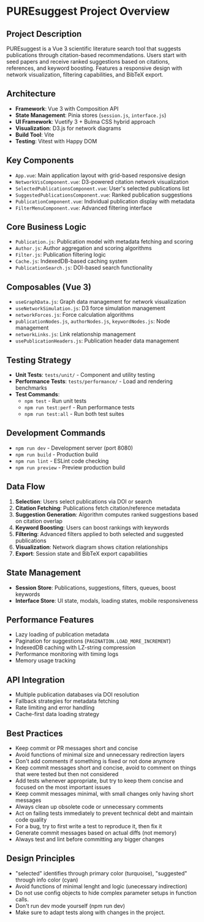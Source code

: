 # PUREsuggest Project Overview

## Project Description
PUREsuggest is a Vue 3 scientific literature search tool that suggests publications through citation-based recommendations. Users start with seed papers and receive ranked suggestions based on citations, references, and keyword boosting. Features a responsive design with network visualization, filtering capabilities, and BibTeX export.

## Architecture
- **Framework**: Vue 3 with Composition API
- **State Management**: Pinia stores (`session.js`, `interface.js`)
- **UI Framework**: Vuetify 3 + Bulma CSS hybrid approach
- **Visualization**: D3.js for network diagrams
- **Build Tool**: Vite
- **Testing**: Vitest with Happy DOM

## Key Components
- `App.vue`: Main application layout with grid-based responsive design
- `NetworkVisComponent.vue`: D3-powered citation network visualization
- `SelectedPublicationsComponent.vue`: User's selected publications list
- `SuggestedPublicationsComponent.vue`: Ranked publication suggestions
- `PublicationComponent.vue`: Individual publication display with metadata
- `FilterMenuComponent.vue`: Advanced filtering interface

## Core Business Logic
- `Publication.js`: Publication model with metadata fetching and scoring
- `Author.js`: Author aggregation and scoring algorithms
- `Filter.js`: Publication filtering logic
- `Cache.js`: IndexedDB-based caching system
- `PublicationSearch.js`: DOI-based search functionality

## Composables (Vue 3)
- `useGraphData.js`: Graph data management for network visualization
- `useNetworkSimulation.js`: D3 force simulation management
- `networkForces.js`: Force calculation algorithms
- `publicationNodes.js`, `authorNodes.js`, `keywordNodes.js`: Node management
- `networkLinks.js`: Link relationship management
- `usePublicationHeaders.js`: Publication header data management

## Testing Strategy
- **Unit Tests**: `tests/unit/` - Component and utility testing
- **Performance Tests**: `tests/performance/` - Load and rendering benchmarks
- **Test Commands**: 
  - `npm test` - Run unit tests
  - `npm run test:perf` - Run performance tests
  - `npm run test:all` - Run both test suites

## Development Commands
- `npm run dev` - Development server (port 8080)
- `npm run build` - Production build
- `npm run lint` - ESLint code checking
- `npm run preview` - Preview production build

## Data Flow
1. **Selection**: Users select publications via DOI or search
2. **Citation Fetching**: Publications fetch citation/reference metadata
3. **Suggestion Generation**: Algorithm computes ranked suggestions based on citation overlap
4. **Keyword Boosting**: Users can boost rankings with keywords
5. **Filtering**: Advanced filters applied to both selected and suggested publications
6. **Visualization**: Network diagram shows citation relationships
7. **Export**: Session state and BibTeX export capabilities

## State Management
- **Session Store**: Publications, suggestions, filters, queues, boost keywords
- **Interface Store**: UI state, modals, loading states, mobile responsiveness

## Performance Features
- Lazy loading of publication metadata
- Pagination for suggestions (`PAGINATION.LOAD_MORE_INCREMENT`)
- IndexedDB caching with LZ-string compression
- Performance monitoring with timing logs
- Memory usage tracking

## API Integration
- Multiple publication databases via DOI resolution
- Fallback strategies for metadata fetching
- Rate limiting and error handling
- Cache-first data loading strategy

## Best Practices

- Keep commit or PR messages short and concise
- Avoid functions of minimal size and unnecessary redirection layers
- Don't add comments if something is fixed or not done anymore
- Keep commit messages short and concise, avoid to comment on things that were tested but then not considered
- Add tests whenever appropriate, but try to keep them concise and focused on the most important issues
- Keep commit messages minimal, with small changes only having short messages
- Always clean up obsolete code or unnecessary comments
- Act on failing tests immediately to prevent technical debt and maintain code quality
- For a bug, try to first write a test to reproduce it, then fix it
- Generate commit messages based on actual diffs (not memory)
- Always test and lint before committing any bigger changes

## Design Principles

- "selected" identifies through primary color (turquoise), "suggested" through info color (cyan)
- Avoid functions of minimal lenght and logic (unecessary indirection)
- Do not use config objects to hide complex parameter setups in function calls.
- Don't run dev mode yourself (npm run dev)
- Make sure to adapt tests along with changes in the project.